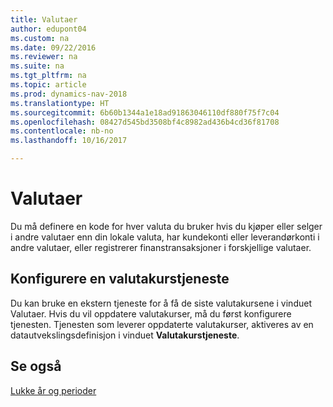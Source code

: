 ```yaml
---
title: Valutaer
author: edupont04
ms.custom: na
ms.date: 09/22/2016
ms.reviewer: na
ms.suite: na
ms.tgt_pltfrm: na
ms.topic: article
ms.prod: dynamics-nav-2018
ms.translationtype: HT
ms.sourcegitcommit: 6b60b1344a1e18ad91863046110df880f75f7c04
ms.openlocfilehash: 08427d545bd3508bf4c8982ad436b4cd36f81708
ms.contentlocale: nb-no
ms.lasthandoff: 10/16/2017

---
```


# <a name="currencies"></a>Valutaer
Du må definere en kode for hver valuta du bruker hvis du kjøper eller selger i andre valutaer enn din lokale valuta, har kundekonti eller leverandørkonti i andre valutaer, eller registrerer finanstransaksjoner i forskjellige valutaer.  

## <a name="set-up-a-currency-exchange-rate-service"></a>Konfigurere en valutakurstjeneste
Du kan bruke en ekstern tjeneste for å få de siste valutakursene i vinduet Valutaer. Hvis du vil oppdatere valutakurser, må du først konfigurere tjenesten.
Tjenesten som leverer oppdaterte valutakurser, aktiveres av en datautvekslingsdefinisjon i vinduet **Valutakurstjeneste**.  

## <a name="see-also"></a>Se også
[Lukke år og perioder](year-close-years-periods.md)


